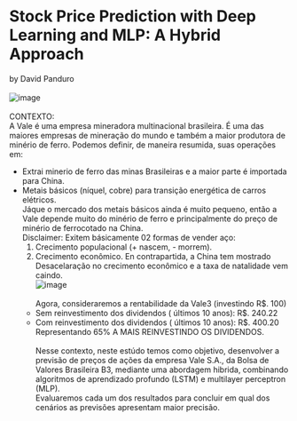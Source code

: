 # Stock Price Prediction with Deep Learning and MLP: A Hybrid Approach
by David Panduro<br><br>
![image](https://github.com/DavidPanduro/stock_price_prediction/assets/45201867/ea4a2b67-7dfa-43d6-9ef6-8d241eb1bd48)
<br><br>
CONTEXTO: <br>
A Vale é uma empresa mineradora multinacional brasileira. É uma das maiores empresas de mineração do mundo e também a maior produtora de minério de ferro. Podemos definir, de maneira resumida, suas operações em: <br> 
* Extrai minerio de ferro das minas Brasileiras e a maior parte é importada para China.
* Metais básicos (níquel, cobre) para transição energética de carros elétricos.<br>
Jáque o mercado dos metais básicos ainda é muito pequeno, então a Vale depende muito do minério de ferro e principalmente do preço de minério de ferrocotado na China.<br>
Disclaimer: Exitem básicamente 02 formas de vender aço:<br>
    1. Crecimento populacional (+ nascem, - morrem).
    2. Crecimento econômico.
En contrapartida, a China tem mostrado Desacelaração no crecimento econômico e a taxa de natalidade vem caindo.<br>
![image](https://github.com/DavidPanduro/stock_price_prediction/assets/45201867/b0f6f461-0827-4f29-b300-a0c8783102ba)<br><br>
Agora, consideraremos a rentabilidade da Vale3 (investindo R$. 100)
    * Sem reinvestimento dos dividendos ( últimos 10 anos): R$. 240.22
    * Com reinvestimento dos dividendos ( últimos 10 anos): R$. 400.20
Representando 65% A MAIS REINVESTINDO OS DIVIDENDOS.<br><br>
Nesse contexto, neste estúdo temos como objetivo, desenvolver a previsão de preços de ações da empresa Vale S.A., da Bolsa de Valores Brasileira B3, mediante uma abordagem hibrida, combinando algoritmos de aprendizado profundo (LSTM) e multilayer perceptron (MLP). <br>Evaluaremos cada um dos resultados para concluir em qual dos cenários as previsões apresentam maior precisão.<br>


<br><br>

<br><br>
